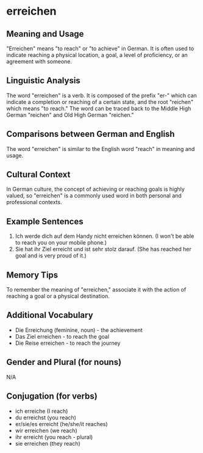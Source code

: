 # erreichen
## Meaning and Usage
"Erreichen" means "to reach" or "to achieve" in German. It is often used to indicate reaching a physical location, a goal, a level of proficiency, or an agreement with someone.

## Linguistic Analysis
The word "erreichen" is a verb. It is composed of the prefix "er-" which can indicate a completion or reaching of a certain state, and the root "reichen" which means "to reach." The word can be traced back to the Middle High German "reichen" and Old High German "reichen."

## Comparisons between German and English
The word "erreichen" is similar to the English word "reach" in meaning and usage.

## Cultural Context
In German culture, the concept of achieving or reaching goals is highly valued, so "erreichen" is a commonly used word in both personal and professional contexts.

## Example Sentences
1. Ich werde dich auf dem Handy nicht erreichen können. (I won't be able to reach you on your mobile phone.)
2. Sie hat ihr Ziel erreicht und ist sehr stolz darauf. (She has reached her goal and is very proud of it.)

## Memory Tips
To remember the meaning of "erreichen," associate it with the action of reaching a goal or a physical destination.

## Additional Vocabulary
- Die Erreichung (feminine, noun) - the achievement
- Das Ziel erreichen - to reach the goal
- Die Reise erreichen - to reach the journey

## Gender and Plural (for nouns)
N/A

## Conjugation (for verbs)
- ich erreiche (I reach)
- du erreichst (you reach)
- er/sie/es erreicht (he/she/it reaches)
- wir erreichen (we reach)
- ihr erreicht (you reach - plural)
- sie erreichen (they reach)